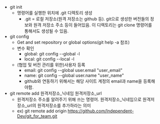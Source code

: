 * git init
  * 명령어를 실행한 위치에 .git 디렉토리 생성
    * .git = 로컬 저장소(원격 저장소는 github 등). git으로 생성한 버전들의 정보와 원격 저장소 주소 등이 들어있음. 이 디렉토리는 git clone 명령어를 통해서도 생성될 수 있음.
* git config
  * Get and set repository or global options(git help -a 참조)
  * 변수 확인
    * global: git config --global -l
    * local: git config --local -l
  * (협업 및 버전 관리를 위한)사용자 등록
    * email: git config --global user.email "user_email"
    * name: git config --global user.name "user_name"
    * github와 연동하기 위해서는 해당 사이트 계정의 email과 name을 등록해야함.
* git remote add 원격저장소_닉네임 원격저장소_url
  * 원격저장소 주소를 알려주기 위해 쓰는 명령어. 원격저장소_닉네임으로 원격저장소_url의 원격저장소를 추가하라는 의미
  * ex) git remote add origin https://github.com/Independent-Dev/git_for_team.git